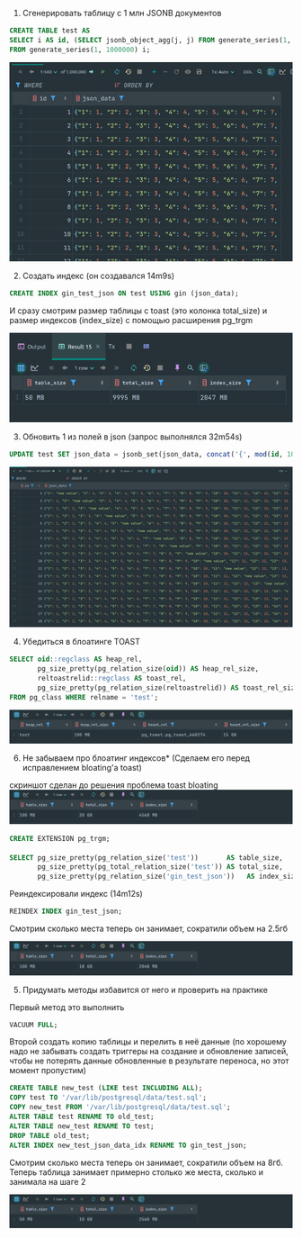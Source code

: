 1. Сгенерировать таблицу с 1 млн JSONB документов

```sql
CREATE TABLE test AS
SELECT i AS id, (SELECT jsonb_object_agg(j, j) FROM generate_series(1, 1000) j) json_data
FROM generate_series(1, 1000000) i;
```

![terminal screenshot](screenshot8_0.png)

2. Создать индекс (он создавался 14m9s)

```sql
CREATE INDEX gin_test_json ON test USING gin (json_data);
```

И сразу смотрим размер таблицы с toast (это колонка total_size) и размер индекcов (index_size) с помощью расширения pg_trgm

![terminal screenshot](screenshot8_1.png)

3. Обновить 1 из полей в json (запрос выполнялся 32m54s)

```sql
UPDATE test SET json_data = jsonb_set(json_data, concat('{', mod(id, 1000), '}')::text[], '"new value"'::jsonb);
```

![terminal screenshot](screenshot8_2.png)

4. Убедиться в блоатинге TOAST

```sql
SELECT oid::regclass AS heap_rel,
       pg_size_pretty(pg_relation_size(oid)) AS heap_rel_size,
       reltoastrelid::regclass AS toast_rel,
       pg_size_pretty(pg_relation_size(reltoastrelid)) AS toast_rel_size
FROM pg_class WHERE relname = 'test';
```

![terminal screenshot](screenshot8_3.png)


6. Не забываем про блоатинг индексов* (Сделаем его перед исправлением bloating'a toast)

скриншот сделан до решения проблема toast bloating
![terminal screenshot](screenshot8_4.png)

```sql
CREATE EXTENSION pg_trgm;
       
SELECT pg_size_pretty(pg_relation_size('test'))       AS table_size,
       pg_size_pretty(pg_total_relation_size('test')) AS total_size,
       pg_size_pretty(pg_relation_size('gin_test_json'))   AS index_size;
```

Реиндексировали индекс (14m12s)

```sql
REINDEX INDEX gin_test_json;
```

Смотрим сколько места теперь он занимает, сократили объем на 2.5гб

![terminal screenshot](screenshot8_5.png)

5. Придумать методы избавится от него и проверить на практике

Первый метод это выполнить
```sql
VACUUM FULL;
```

Второй создать копию таблицы и перелить в неё данные (по хорошему надо не забывать создать триггеры на создание и обновление записей, чтобы не потерять данные обновленные в результате переноса, но этот момент пропустим)
```sql
CREATE TABLE new_test (LIKE test INCLUDING ALL);
COPY test TO '/var/lib/postgresql/data/test.sql';
COPY new_test FROM '/var/lib/postgresql/data/test.sql';
ALTER TABLE test RENAME TO old_test;
ALTER TABLE new_test RENAME TO test;
DROP TABLE old_test;
ALTER INDEX new_test_json_data_idx RENAME TO gin_test_json;
```

Смотрим сколько места теперь он занимает, сократили объем на 8гб. Теперь таблица занимает примерно столько же места, сколько и занимала на шаге 2

![terminal screenshot](screenshot8_6.png)
